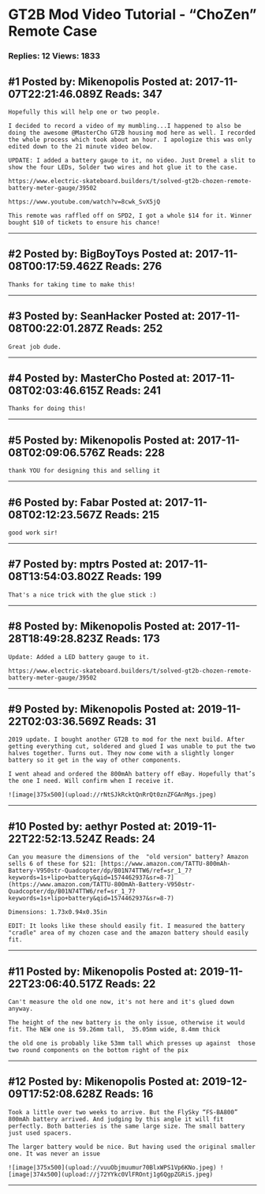 # GT2B Mod Video Tutorial - &ldquo;ChoZen&rdquo; Remote Case

### Replies: 12 Views: 1833

## \#1 Posted by: Mikenopolis Posted at: 2017-11-07T22:21:46.089Z Reads: 347

```
Hopefully this will help one or two people.

I decided to record a video of my mumbling...I happened to also be doing the awesome @MasterCho GT2B housing mod here as well. I recorded the whole process which took about an hour. I apologize this was only edited down to the 21 minute video below.

UPDATE: I added a battery gauge to it, no video. Just Dremel a slit to show the four LEDs, Solder two wires and hot glue it to the case. 

https://www.electric-skateboard.builders/t/solved-gt2b-chozen-remote-battery-meter-gauge/39502

https://www.youtube.com/watch?v=8cwk_SvX5jQ

This remote was raffled off on SPD2, I got a whole $14 for it. Winner bought $10 of tickets to ensure his chance!
```

---
## \#2 Posted by: BigBoyToys Posted at: 2017-11-08T00:17:59.462Z Reads: 276

```
Thanks for taking time to make this!
```

---
## \#3 Posted by: SeanHacker Posted at: 2017-11-08T00:22:01.287Z Reads: 252

```
Great job dude.
```

---
## \#4 Posted by: MasterCho Posted at: 2017-11-08T02:03:46.615Z Reads: 241

```
Thanks for doing this!
```

---
## \#5 Posted by: Mikenopolis Posted at: 2017-11-08T02:09:06.576Z Reads: 228

```
thank YOU for designing this and selling it
```

---
## \#6 Posted by: Fabar Posted at: 2017-11-08T02:12:23.567Z Reads: 215

```
good work sir!
```

---
## \#7 Posted by: mptrs Posted at: 2017-11-08T13:54:03.802Z Reads: 199

```
That's a nice trick with the glue stick :)
```

---
## \#8 Posted by: Mikenopolis Posted at: 2017-11-28T18:49:28.823Z Reads: 173

```
Update: Added a LED battery gauge to it.

https://www.electric-skateboard.builders/t/solved-gt2b-chozen-remote-battery-meter-gauge/39502
```

---
## \#9 Posted by: Mikenopolis Posted at: 2019-11-22T02:03:36.569Z Reads: 31

```
2019 update. I bought another GT2B to mod for the next build. After getting everything cut, soldered and glued I was unable to put the two halves together. Turns out. They now come with a slightly longer battery so it get in the way of other components. 

I went ahead and ordered the 800mAh battery off eBay. Hopefully that’s the one I need. Will confirm when I receive it. 

![image|375x500](upload://rNtSJkRcktQnRrQt0znZFGAnMgs.jpeg)
```

---
## \#10 Posted by: aethyr Posted at: 2019-11-22T22:52:13.524Z Reads: 24

```
Can you measure the dimensions of the  "old version" battery? Amazon sells 6 of these for $21: [https://www.amazon.com/TATTU-800mAh-Battery-V950str-Quadcopter/dp/B01N74TTW6/ref=sr_1_7?keywords=1s+lipo+battery&qid=1574462937&sr=8-7](https://www.amazon.com/TATTU-800mAh-Battery-V950str-Quadcopter/dp/B01N74TTW6/ref=sr_1_7?keywords=1s+lipo+battery&qid=1574462937&sr=8-7) 

Dimensions: 1.73x0.94x0.35in

EDIT: It looks like these should easily fit. I measured the battery "cradle" area of my chozen case and the amazon battery should easily fit.
```

---
## \#11 Posted by: Mikenopolis Posted at: 2019-11-22T23:06:40.517Z Reads: 22

```
Can't measure the old one now, it's not here and it's glued down anyway.

The height of the new battery is the only issue, otherwise it would fit. The NEW one is 59.26mm tall,  35.05mm wide, 8.4mm thick

the old one is probably like 53mm tall which presses up against  those two round components on the bottom right of the pix
```

---
## \#12 Posted by: Mikenopolis Posted at: 2019-12-09T17:52:08.628Z Reads: 16

```
Took a little over two weeks to arrive. But the FlySky “FS-BA800” 800mAh battery arrived. And judging by this angle it will fit perfectly. Both batteries is the same large size. The small battery just used spacers. 

The larger battery would be nice. But having used the original smaller one. It was never an issue

![image|375x500](upload://vuuObjmuumur70BlxWPS1Vp6KNo.jpeg) ![image|374x500](upload://j72YYkc0VlFROntj1g6QgpZGRiS.jpeg)
```

---
